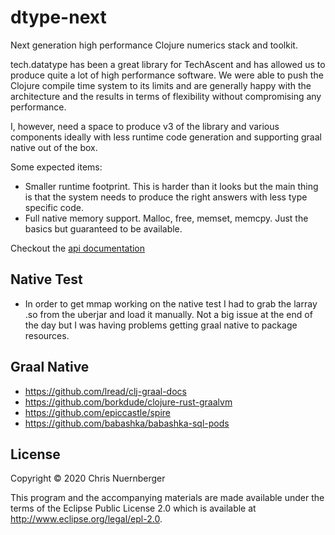 # dtype-next

Next generation high performance Clojure numerics stack and toolkit.

tech.datatype has been a great library for TechAscent and has allowed us to produce
quite a lot of high performance software.  We were able to push the Clojure
compile time system to its limits and are generally happy with the architecture
and the results in terms of flexibility without compromising any performance.

I, however, need a space to produce v3 of the library and various components ideally
with less runtime code generation and supporting graal native out of the box.

Some expected items:

*  Smaller runtime footprint.  This is harder than it looks but the main thing is that
   the system needs to produce the right answers with less type specific code.
*  Full native memory support.  Malloc, free, memset, memcpy.  Just the basics but
   guaranteed to be available.
   
   
Checkout the [api documentation](https://cnuernber.github.io/dtype-next/)
   
## Native Test

* In order to get mmap working on the native test I had to grab the larray .so from the 
  uberjar and load it manually.  Not a big issue at the end of the day but I was having
  problems getting graal native to package resources.
  

## Graal Native

* https://github.com/lread/clj-graal-docs
* https://github.com/borkdude/clojure-rust-graalvm
* https://github.com/epiccastle/spire
* https://github.com/babashka/babashka-sql-pods


## License

Copyright © 2020 Chris Nuernberger

This program and the accompanying materials are made available under the
terms of the Eclipse Public License 2.0 which is available at
http://www.eclipse.org/legal/epl-2.0.
